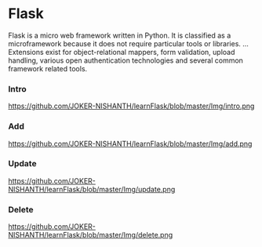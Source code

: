# Flask
Flask is a micro web framework written in Python. It is classified as a microframework because it does not require particular tools or libraries. ... Extensions exist for object-relational mappers, form validation, upload handling, various open authentication technologies and several common framework related tools.


### Intro


https://github.com/JOKER-NISHANTH/learnFlask/blob/master/Img/intro.png

### Add


https://github.com/JOKER-NISHANTH/learnFlask/blob/master/Img/add.png

### Update


https://github.com/JOKER-NISHANTH/learnFlask/blob/master/Img/update.png

### Delete


https://github.com/JOKER-NISHANTH/learnFlask/blob/master/Img/delete.png
